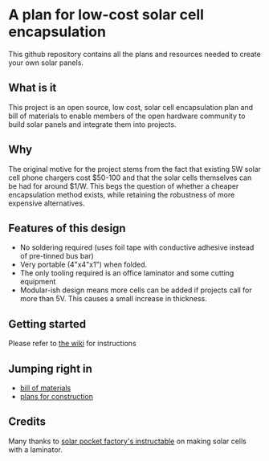 A plan for low-cost solar cell encapsulation
=====
This github repository contains all the plans and resources needed to create your own solar panels. 

What is it
---------
This project is an open source, low cost, solar cell encapsulation plan and bill of materials to enable members of the open hardware community to build solar panels and integrate them into projects. 

Why
---------
The original motive for the project stems from the fact that existing 5W solar cell phone chargers cost $50-100 and that the solar cells themselves can be had for around $1/W. This begs the question of whether a cheaper encapsulation method exists, while retaining the robustness of more expensive alternatives. 


Features of this design
---------
 - No soldering required (uses foil tape with conductive adhesive instead of pre-tinned bus bar) 
 - Very portable (4"x4"x1") when folded. 
 - The only tooling required is an office laminator and some cutting equipment
 - Modular-ish design means more cells can be added if projects call for more than 5V. This causes a small increase in thickness.

Getting started 
--------- 
Please refer to [the wiki](../../wiki/General-Info) for instructions

Jumping right in
---------
 - [bill of materials](../../wiki/Materials)
 - [plans for construction](../../wiki/Assembly-Instructions)

Credits
---------
Many thanks to [solar pocket factory's instructable](http://www.instructables.com/id/Make-rad-solar-panels-with-a-sweet-desktop-laminat/?ALLSTEPS) on making solar cells with a laminator. 
